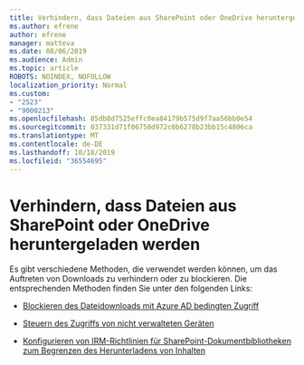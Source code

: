 ```yaml
---
title: Verhindern, dass Dateien aus SharePoint oder OneDrive heruntergeladen werden
ms.author: efrene
author: efrene
manager: matteva
ms.date: 08/06/2019
ms.audience: Admin
ms.topic: article
ROBOTS: NOINDEX, NOFOLLOW
localization_priority: Normal
ms.custom:
- "2523"
- "9000213"
ms.openlocfilehash: 85db8d7525effc0ea84179b575d9f7aa56bb0e54
ms.sourcegitcommit: 037331d71f06750d972c0b6278b23bb15c4806ca
ms.translationtype: MT
ms.contentlocale: de-DE
ms.lasthandoff: 10/18/2019
ms.locfileid: "36554695"
---
```

# <a name="prevent-files-from-being-downloaded-from-sharepoint-or-onedrive"></a>Verhindern, dass Dateien aus SharePoint oder OneDrive heruntergeladen werden

Es gibt verschiedene Methoden, die verwendet werden können, um das Auftreten von Downloads zu verhindern oder zu blockieren. Die entsprechenden Methoden finden Sie unter den folgenden Links:

- [Blockieren des Dateidownloads mit Azure AD bedingten Zugriff](https://docs.microsoft.com/cloud-app-security/use-case-proxy-block-session-aad#create-a-block-download-policy-for-unmanaged-devices)

- [Steuern des Zugriffs von nicht verwalteten Geräten](https://docs.microsoft.com/sharepoint/control-access-from-unmanaged-devices)

- [Konfigurieren von IRM-Richtlinien für SharePoint-Dokumentbibliotheken zum Begrenzen des Herunterladens von Inhalten](https://docs.microsoft.com/office365/securitycompliance/set-up-irm-in-sp-admin-center)
